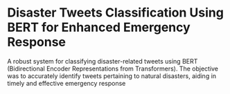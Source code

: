 # Disaster Tweets Classification Using BERT for Enhanced Emergency Response
A robust system for classifying disaster-related tweets using BERT (Bidirectional Encoder Representations from Transformers). The objective was to accurately identify tweets pertaining to natural disasters, aiding in timely and effective emergency response
